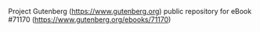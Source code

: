 Project Gutenberg (https://www.gutenberg.org) public repository for
eBook #71170 (https://www.gutenberg.org/ebooks/71170)
